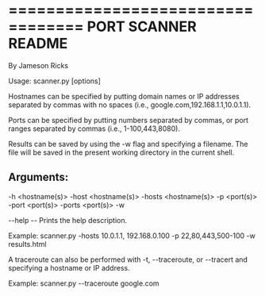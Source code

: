 ==================================
	PORT SCANNER README
==================================

By Jameson Ricks

Usage: scanner.py [options]

Hostnames can be specified by putting domain names or IP addresses
separated by commas with no spaces (i.e., google.com,192.168.1.1,10.0.1.1).

Ports can be specified by putting numbers separated by commas, or port
ranges separated by commas (i.e., 1-100,443,8080).

Results can be saved by using the -w flag and specifying a filename. The
file will be saved in the present working directory in the current shell.

Arguments:
------------
-h <hostname(s)>
-host <hostname(s)>
-hosts <hostname(s)>
-p <port(s)>
-port <port(s)>
-ports <port(s)>
-w <output html filename>

--help -- Prints the help description.

Example: scanner.py -hosts 10.0.1.1, 192.168.0.100 -p 22,80,443,500-100 -w results.html

A traceroute can also be performed with -t, --traceroute, or --tracert and specifying
a hostname or IP address. 

Example: scanner.py --traceroute google.com

